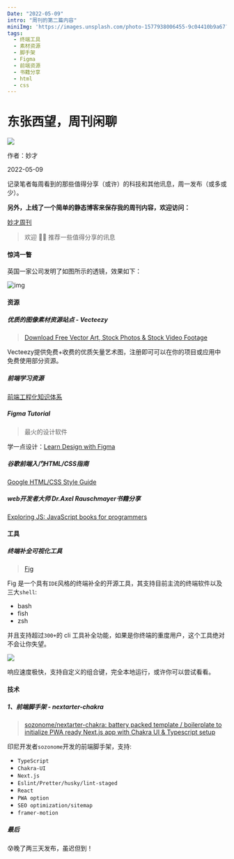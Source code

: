 ```yaml
---
Date: "2022-05-09"
intro: "周刊的第二篇内容"
miniImg: 'https://images.unsplash.com/photo-1577938006455-9c04410b9a67?crop=entropy&cs=tinysrgb&fit=max&fm=jpg&ixid=MnwxNjUyNjZ8MHwxfHJhbmRvbXx8fHx8fHx8fDE2NTE1MTE3ODQ&ixlib=rb-1.2.1&q=80&w=400'
tags: 
  - 终端工具
  - 素材资源
  - 脚手架	
  - Figma
  - 前端资源
  - 书籍分享
  - html
  - css
---
```


# 东张西望，周刊闲聊

![](https://images.unsplash.com/photo-1519052537078-e6302a4968d4?ixlib=rb-1.2.1&ixid=MnwxMjA3fDB8MHxwaG90by1wYWdlfHx8fGVufDB8fHx8&auto=format&fit=crop&w=2070&q=80)

作者：妙才

2022-05-09

记录笔者每周看到的那些值得分享（或许）的科技和其他讯息，周一发布（或多或少）。

**另外，上线了一个简单的静态博客来保存我的周刊内容，欢迎访问：**

[妙才周刊](https://weekly-omega.vercel.app/)

> 欢迎 👏🏻 推荐一些值得分享的讯息

#### 惊鸿一瞥

英国一家公司发明了如图所示的透镜，效果如下：

![img](https://cdn.beekka.com/blogimg/asset/202203/bg2022032408.webp)

#### 资源

##### 优质的图像素材资源站点 - Vecteezy

> [Download Free Vector Art, Stock Photos & Stock Video Footage](https://www.vecteezy.com/)

Vecteezy提供免费+收费的优质矢量艺术图，注册即可可以在你的项目或应用中免费使用部分资源。

##### 前端学习资源

[前端工程化知识体系](https://q.shanyue.tech/engineering/#%E8%AF%B7%E6%88%91%E5%96%9D%E6%9D%AF%E5%92%96%E5%95%A1)

##### Figma Tutorial

> 最火的设计软件

学一点设计：[Learn Design with Figma](https://www.figma.com/resources/learn-design/getting-started/)

##### 谷歌前端入门HTML/CSS指南

[Google HTML/CSS Style Guide](https://google.github.io/styleguide/htmlcssguide.html)

##### web开发者大师 Dr.Axel Rauschmayer书籍分享

[Exploring JS: JavaScript books for programmers](https://exploringjs.com/)

#### 工具

##### 终端补全可视化工具

> [Fig](https://fig.io/)

Fig 是一个具有`IDE`风格的终端补全的开源工具，其支持目前主流的终端软件以及三大`shell`:

- bash
- fish
- zsh

并且支持超过`300+`的 cli 工具补全功能，如果是你终端的重度用户，这个工具绝对不会让你失望。

![](https://fig.io/images/slideshow/screenshots/scripts.png)

响应速度极快，支持自定义的组合键，完全本地运行，或许你可以尝试看看。

#### 技术

##### 1、前端脚手架 - nextarter-chakra

> [sozonome/nextarter-chakra: battery packed template / boilerplate to initialize PWA ready Next.js app with Chakra UI & Typescript setup](https://github.com/sozonome/nextarter-chakra)

印尼开发者`sozonome`开发的前端脚手架，支持:

- `TypeScript` 
- `Chakra-UI`
- `Next.js`
- `Eslint/Pretter/husky/lint-staged` 
- `React`
- `PWA option`
- `SEO optimization/sitemap`
- `framer-motion`

##### 最后

😰晚了两三天发布，虽迟但到！

